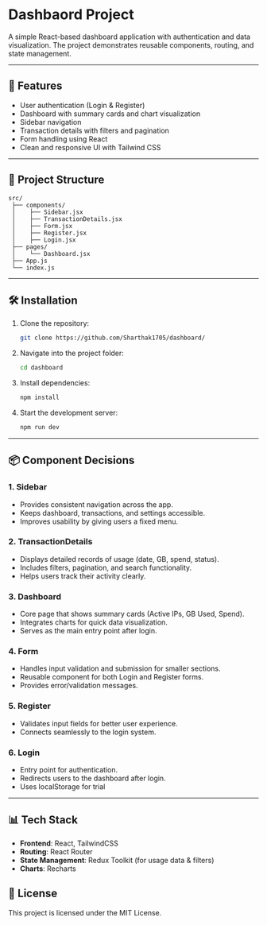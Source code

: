 # Dashbaord Project
A simple React-based dashboard application with authentication and data visualization. The project demonstrates reusable components, routing, and state management.

---

## 🚀 Features

* User authentication (Login & Register)
* Dashboard with summary cards and chart visualization
* Sidebar navigation
* Transaction details with filters and pagination
* Form handling using React
* Clean and responsive UI with Tailwind CSS

---

## 📂 Project Structure

```
src/
 ├── components/
 │    ├── Sidebar.jsx
 │    ├── TransactionDetails.jsx
 │    ├── Form.jsx
 │    ├── Register.jsx
 │    ├── Login.jsx
 ├── pages/
 │    └── Dashboard.jsx
 ├── App.js
 └── index.js
```

---

## 🛠 Installation

1. Clone the repository:

   ```bash
   git clone https://github.com/Sharthak1705/dashboard/
   ```

2. Navigate into the project folder:

   ```bash
   cd dashboard
   ```

3. Install dependencies:

   ```bash
   npm install
   ```

4. Start the development server:

   ```bash
   npm run dev
   ```

---

## 📦 Component Decisions

### 1. **Sidebar**

* Provides consistent navigation across the app.
* Keeps dashboard, transactions, and settings accessible.
* Improves usability by giving users a fixed menu.

### 2. **TransactionDetails**

* Displays detailed records of usage (date, GB, spend, status).
* Includes filters, pagination, and search functionality.
* Helps users track their activity clearly.

### 3. **Dashboard**

* Core page that shows summary cards (Active IPs, GB Used, Spend).
* Integrates charts for quick data visualization.
* Serves as the main entry point after login.

### 4. **Form**

* Handles input validation and submission for smaller sections.
* Reusable component for both Login and Register forms.
* Provides error/validation messages.

### 5. **Register**

* Validates input fields for better user experience.
* Connects seamlessly to the login system.

### 6. **Login**

* Entry point for authentication.
* Redirects users to the dashboard after login.
* Uses localStorage for trial

---

## 📊 Tech Stack

* **Frontend**: React, TailwindCSS
* **Routing**: React Router
* **State Management**: Redux Toolkit (for usage data & filters)
* **Charts**: Recharts

## 📄 License

This project is licensed under the MIT License.
